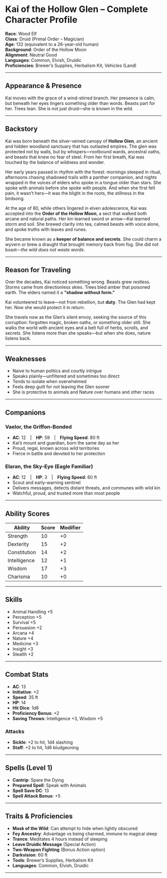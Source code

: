 # Kai of the Hollow Glen – Complete Character Profile

**Race**: Wood Elf  
**Class**: Druid (Primal Order – Magician)  
**Age**: 132 (equivalent to a 26-year-old human)  
**Background**: Order of the Hollow Moon  
**Alignment**: Neutral Good  
**Languages**: Common, Elvish, Druidic  
**Proficiencies**: Brewer’s Supplies, Herbalism Kit, Vehicles (Land)

---

## Appearance & Presence

Kai moves with the grace of a wind-stirred branch. Her presence is calm, but beneath her eyes lingers something older than words. Beasts part for her. Trees lean. She is not just druid—she is _known_ in the wild.

---

## Backstory

Kai was born beneath the silver-veined canopy of **Hollow Glen**, an ancient and hidden woodland sanctuary that has outlasted empires. The glen was protected not by walls, but by whispers—rootbound wards, ancestral oaths, and beasts that knew no fear of steel. From her first breath, Kai was touched by the balance of wildness and wonder.

Her early years passed in rhythm with the forest: mornings steeped in ritual, afternoons chasing shadowed trails with a panther companion, and nights wrapped in the voices of elders who spoke in a tongue older than stars. She spoke with animals before she spoke with people. And when she first felt pain, it wasn’t hers—it was the blight in the roots, the stillness in the birdsong.

At the age of 80, while others lingered in elven adolescence, Kai was accepted into the **Order of the Hollow Moon**, a sect that walked both arcane and natural paths. Her kin learned sword or arrow—Kai learned storm and soil. She brewed clarity into tea, calmed beasts with voice alone, and spoke truths with leaves and runes.

She became known as a **keeper of balance and secrets**. She could charm a wyvern or brew a draught that brought memory back from fog. She did not boast—_the wild does not waste words_.

---

## Reason for Traveling

Over the decades, Kai noticed something wrong. Beasts grew restless. Storms came from directionless skies. Trees bled amber that poisoned earth. The elders named it a **“shadow without form.”**

Kai volunteered to leave—not from rebellion, but **duty**. The Glen had kept her. Now she would protect it in return.

She travels now as the Glen’s silent envoy, seeking the source of this corruption: forgotten magic, broken oaths, or something older still. She walks the world with ancient eyes and a belt full of herbs, scrolls, and secrets. She listens more than she speaks—but when she does, nature listens back.

---

## Weaknesses

-   Naive to human politics and courtly intrigue
-   Speaks plainly—unfiltered and sometimes too direct
-   Tends to isolate when overwhelmed
-   Feels deep guilt for not leaving the Glen sooner
-   She is protective to animals and Nature over humans and other races

---

## Companions

### **Vaelor, the Griffon-Bonded**

-   **AC**: 12 | **HP**: 59 | **Flying Speed**: 80 ft
-   Kai’s mount and guardian, born the same day as her
-   Proud, regal, known across wild territories
-   Fierce in battle and devoted to her protection

### **Elaran, the Sky-Eye (Eagle Familiar)**

-   **AC**: 12 | **HP**: 3 | **Flying Speed**: 60 ft
-   Scout and early-warning sentinel
-   Delivers messages, detects distant threats, and communes with wild kin
-   Watchful, proud, and trusted more than most people

---

## Ability Scores

| Ability      | Score | Modifier |
| ------------ | ----- | -------- |
| Strength     | 10    | +0       |
| Dexterity    | 15    | +2       |
| Constitution | 14    | +2       |
| Intelligence | 12    | +1       |
| Wisdom       | 17    | +3       |
| Charisma     | 10    | +0       |

---

## Skills

-   Animal Handling +5
-   Perception +5
-   Survival +5
-   Persuasion +2
-   Arcana +4
-   Nature +4
-   Medicine +3
-   Insight +3
-   Stealth +2

---

## Combat Stats

-   **AC**: 13
-   **Initiative**: +2
-   **Speed**: 35 ft
-   **HP**: 14
-   **Hit Dice**: 1d8
-   **Proficiency Bonus**: +2
-   **Saving Throws**: Intelligence +3, Wisdom +5

### Attacks

-   **Sickle**: +2 to hit, 1d4 slashing
-   **Staff**: +2 to hit, 1d6 bludgeoning

---

## Spells (Level 1)

-   **Cantrip**: Spare the Dying
-   **Prepared Spell**: Speak with Animals
-   **Spell Save DC**: 13
-   **Spell Attack Bonus**: +5

---

## Traits & Proficiencies

-   **Mask of the Wild**: Can attempt to hide when lightly obscured
-   **Fey Ancestry**: Advantage vs being charmed, immune to magical sleep
-   **Trance**: Meditates 4 hours instead of sleeping
-   **Leave Druidic Message** (Special Action)
-   **Two-Weapon Fighting** (Bonus Action option)
-   **Darkvision**: 60 ft
-   **Tools**: Brewer’s Supplies, Herbalism Kit
-   **Languages**: Common, Elvish, Druidic

---
